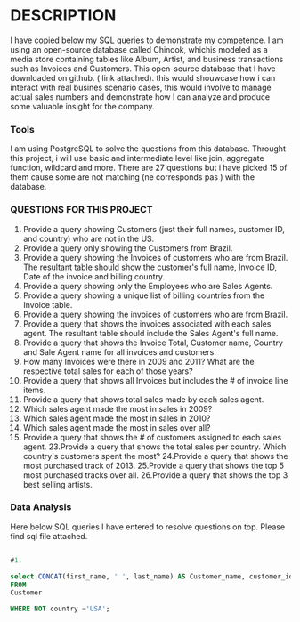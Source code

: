 # DESCRIPTION

I have copied below my SQL queries to demonstrate my competence. I am using an open-source database called Chinook, whichis modeled as a media store containing tables like Album, Artist,
and business transactions such as Invoices and Customers. This open-source database that I have downloaded on github. ( link attached). this would shouwcase how i can interact with real busines scenario cases, this would involve to
manage actual sales numbers and demonstrate how I can analyze and produce some valuable insight for the company. 


### Tools
I am using PostgreSQL to solve the questions from this database. Throught this project, i will use basic and intermediate level like join, aggregate function, wildcard and more. There are 27 questions but i have picked 15 of them cause some are not 
matching (ne corresponds pas ) with the database. 


### QUESTIONS FOR THIS PROJECT 

1. Provide a query showing Customers (just their full names, customer ID, and country) who are not in the US.
2. Provide a query only showing the Customers from Brazil.
3. Provide a query showing the Invoices of customers who are from Brazil. The resultant table should show the customer's full name, Invoice ID, Date of the invoice and billing country.
4. Provide a query showing only the Employees who are Sales Agents.
5. Provide a query showing a unique list of billing countries from the Invoice table.
6. Provide a query showing the invoices of customers who are from Brazil.
7. Provide a query that shows the invoices associated with each sales agent. The resultant table should include the Sales Agent's full name.
8. Provide a query that shows the Invoice Total, Customer name, Country and Sale Agent name for all invoices and customers.
9. How many Invoices were there in 2009 and 2011? What are the respective total sales for each of those years?
17. Provide a query that shows all Invoices but includes the # of invoice line items.
18. Provide a query that shows total sales made by each sales agent.
19. Which sales agent made the most in sales in 2009?
20. Which sales agent made the most in sales in 2010?
21. Which sales agent made the most in sales over all?
22. Provide a query that shows the # of customers assigned to each sales agent.
23.Provide a query that shows the total sales per country. Which country's customers spent the most?
24.Provide a query that shows the most purchased track of 2013.
25.Provide a query that shows the top 5 most purchased tracks over all.
26.Provide a query that shows the top 3 best selling artists.




### Data Analysis 
Here below SQL queries I have entered to resolve questions on top. Please find sql file attached. 

``` SQL

#1.

select CONCAT(first_name, ' ', last_name) AS Customer_name, customer_id, country
FROM
Customer 

WHERE NOT country ='USA';

```


